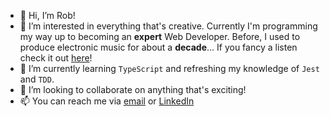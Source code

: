 - 👋 Hi, I’m Rob! 
- 👀 I’m interested in everything that's creative. Currently I'm programming my way up to becoming an **expert** Web Developer. Before, I used to produce electronic music for about a **decade**... If you fancy a listen check it out [here](https://www.soundcloud.com/collision-vortex)!
- 🌱 I’m currently learning `TypeScript` and refreshing my knowledge of `Jest` and `TDD`.
- 💞️ I’m looking to collaborate on anything that's exciting!
- 📫 You can reach me via [email](emailto:rsjamborski@gmail.com) or [LinkedIn](https://www.linkedin.com/in/robert-jamborski)

<!---
jamborski-dev/jamborski-dev is a ✨ special ✨ repository because its `README.md` (this file) appears on your GitHub profile.
You can click the Preview link to take a look at your changes.
--->
